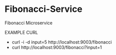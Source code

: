 # Fibonacci-Service
Fibonacci Microservice


EXAMPLE CURL
* curl -i -d input=5 http://localhost:9003/fibonacci
* curl http://localhost:9003/fibonacci?input=1
